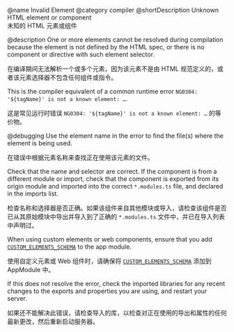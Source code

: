 @name Invalid Element
@category compiler
@shortDescription Unknown HTML element or component
<br/>
未知的 HTML 元素或组件

@description
One or more elements cannot be resolved during compilation because the element is not defined by the HTML spec, or there is no component or directive with such element selector.

在编译期间无法解析一个或多个元素，因为该元素不是由 HTML 规范定义的，或者该元素选择器不包含任何组件或指令。

<div class="alert is-helpful">

This is the compiler equivalent of a common runtime error `NG0304: '${tagName}' is not a known element: …`.

这是常见运行时错误 `NG0304: '${tagName}' is not a known element: …` 的等价物。

</div>

@debugging
Use the element name in the error to find the file(s) where the element is being used.

在错误中根据元素名称来查找正在使用该元素的文件。

Check that the name and selector are correct. If the component is from a different module or import, check that the component is exported from its origin module and imported into the correct `*.modules.ts` file, and declared in the imports list.

检查名称和选择器是否正确。如果该组件来自其他模块或导入，请检查该组件是否已从其原始模块中导出并导入到了正确的 `*.modules.ts` 文件中，并已在导入列表中声明过。

When using custom elements or web components, ensure that you add [`CUSTOM_ELEMENTS_SCHEMA`](api/core/CUSTOM_ELEMENTS_SCHEMA) to the app module.

使用自定义元素或 Web 组件时，请确保将 [`CUSTOM_ELEMENTS_SCHEMA`](api/core/CUSTOM_ELEMENTS_SCHEMA) 添加到 AppModule 中。

If this does not resolve the error, check the imported libraries for any recent changes to the exports and properties you are using, and restart your server.

如果还不能解决此错误，请检查导入的库，以检查对正在使用的导出和属性的任何最新更改，然后重新启动服务器。

